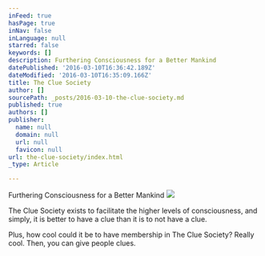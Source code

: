 ```yaml
---
inFeed: true
hasPage: true
inNav: false
inLanguage: null
starred: false
keywords: []
description: Furthering Consciousness for a Better Mankind
datePublished: '2016-03-10T16:36:42.189Z'
dateModified: '2016-03-10T16:35:09.166Z'
title: The Clue Society
author: []
sourcePath: _posts/2016-03-10-the-clue-society.md
published: true
authors: []
publisher:
  name: null
  domain: null
  url: null
  favicon: null
url: the-clue-society/index.html
_type: Article

---
```

Furthering Consciousness for a Better Mankind
![](https://the-grid-user-content.s3-us-west-2.amazonaws.com/d0ad2f14-6f05-4706-82c6-97c3dec4e78d.jpg)

The Clue Society exists to facilitate the higher levels of consciousness, and simply, it is better to have a clue than it is to not have a clue.

Plus, how cool could it be to have membership in The Clue Society? Really cool. Then, you can give people clues.
